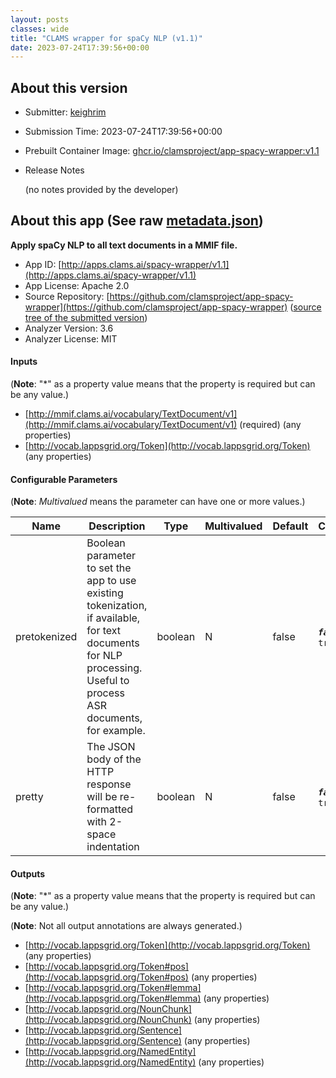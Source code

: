 ```yaml
---
layout: posts
classes: wide
title: "CLAMS wrapper for spaCy NLP (v1.1)"
date: 2023-07-24T17:39:56+00:00
---
```

## About this version

* Submitter: [keighrim](https://github.com/keighrim)
* Submission Time: 2023-07-24T17:39:56+00:00
* Prebuilt Container Image: [ghcr.io/clamsproject/app-spacy-wrapper:v1.1](https://github.com/clamsproject/app-spacy-wrapper/pkgs/container/app-spacy-wrapper/v1.1)
* Release Notes

    (no notes provided by the developer)

## About this app (See raw [metadata.json](metadata.json))

**Apply spaCy NLP to all text documents in a MMIF file.**

* App ID: [http://apps.clams.ai/spacy-wrapper/v1.1](http://apps.clams.ai/spacy-wrapper/v1.1)
* App License: Apache 2.0
* Source Repository: [https://github.com/clamsproject/app-spacy-wrapper](https://github.com/clamsproject/app-spacy-wrapper) ([source tree of the submitted version](https://github.com/clamsproject/app-spacy-wrapper/tree/v1.1))
* Analyzer Version: 3.6
* Analyzer License: MIT


#### Inputs
(**Note**: "*" as a property value means that the property is required but can be any value.)

* [http://mmif.clams.ai/vocabulary/TextDocument/v1](http://mmif.clams.ai/vocabulary/TextDocument/v1)  (required)
(any properties)
* [http://vocab.lappsgrid.org/Token](http://vocab.lappsgrid.org/Token) 
(any properties)


#### Configurable Parameters
(**Note**: _Multivalued_ means the parameter can have one or more values.)

|Name|Description|Type|Multivalued|Default|Choices|
|----|-----------|----|-----------|-------|-------|
|pretokenized|Boolean parameter to set the app to use existing tokenization, if available, for text documents for NLP processing. Useful to process ASR documents, for example.|boolean|N|false|**_`false`_**, `true`|
|pretty|The JSON body of the HTTP response will be re-formatted with 2-space indentation|boolean|N|false|**_`false`_**, `true`|


#### Outputs
(**Note**: "*" as a property value means that the property is required but can be any value.)

(**Note**: Not all output annotations are always generated.)

* [http://vocab.lappsgrid.org/Token](http://vocab.lappsgrid.org/Token) 
(any properties)
* [http://vocab.lappsgrid.org/Token#pos](http://vocab.lappsgrid.org/Token#pos) 
(any properties)
* [http://vocab.lappsgrid.org/Token#lemma](http://vocab.lappsgrid.org/Token#lemma) 
(any properties)
* [http://vocab.lappsgrid.org/NounChunk](http://vocab.lappsgrid.org/NounChunk) 
(any properties)
* [http://vocab.lappsgrid.org/Sentence](http://vocab.lappsgrid.org/Sentence) 
(any properties)
* [http://vocab.lappsgrid.org/NamedEntity](http://vocab.lappsgrid.org/NamedEntity) 
(any properties)
